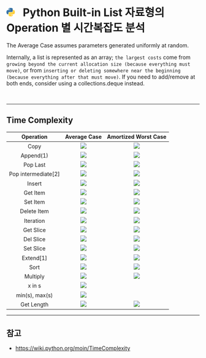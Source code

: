# <a href="https://www.python.org/"><img src="https://raw.githubusercontent.com/KIMBIBLE/KIMBIBLE/main/icons/python.svg" title="Python" width="22px"/></a>&ensp; Python Built-in List 자료형의 Operation 별 시간복잡도 분석

The Average Case assumes parameters generated uniformly at random.

Internally, a list is represented as an array; `the largest costs` come from `growing beyond the current allocation size (because everything must move)`, or from `inserting or deleting somewhere near the beginning (because everything after that must move)`. If you need to add/remove at both ends, consider using a collections.deque instead.

<br/>

---
## Time Complexity

|Operation  |Average Case   |Amortized Worst Case   |
|:-:        |:-:            |:-:                    |
|Copy       |<img src="https://chart.apis.google.com/chart?cht=tx&chl=\Theta(N)" />|<img src="https://chart.apis.google.com/chart?cht=tx&chl=O(n)" />|
|Append(1)  |<img src="https://chart.apis.google.com/chart?cht=tx&chl=\Theta(1)" />|<img src="https://chart.apis.google.com/chart?cht=tx&chl=O(1)" />|
|Pop Last   |<img src="https://chart.apis.google.com/chart?cht=tx&chl=\Theta(1)" />|<img src="https://chart.apis.google.com/chart?cht=tx&chl=O(1)" />|
|Pop intermediate[2]|<img src="https://chart.apis.google.com/chart?cht=tx&chl=\Theta(n)" />|<img src="https://chart.apis.google.com/chart?cht=tx&chl=O(n)" />|
|Insert     |<img src="https://chart.apis.google.com/chart?cht=tx&chl=\Theta(n)" />|<img src="https://chart.apis.google.com/chart?cht=tx&chl=O(n)" />|
|Get Item   |<img src="https://chart.apis.google.com/chart?cht=tx&chl=\Theta(1)" />|<img src="https://chart.apis.google.com/chart?cht=tx&chl=O(1)" />|
|Set Item   |<img src="https://chart.apis.google.com/chart?cht=tx&chl=\Theta(1)" />|<img src="https://chart.apis.google.com/chart?cht=tx&chl=O(1)" />|
|Delete Item|<img src="https://chart.apis.google.com/chart?cht=tx&chl=\Theta(n)" />|<img src="https://chart.apis.google.com/chart?cht=tx&chl=O(n)" />|
|Iteration  |<img src="https://chart.apis.google.com/chart?cht=tx&chl=\Theta(n)" />|<img src="https://chart.apis.google.com/chart?cht=tx&chl=O(n)" />|
|Get Slice  |<img src="https://chart.apis.google.com/chart?cht=tx&chl=\Theta(k)" />|<img src="https://chart.apis.google.com/chart?cht=tx&chl=O(k)" />|
|Del Slice  |<img src="https://chart.apis.google.com/chart?cht=tx&chl=\Theta(n)" />|<img src="https://chart.apis.google.com/chart?cht=tx&chl=O(n)" />|
|Set Slice  |<img src="https://chart.apis.google.com/chart?cht=tx&chl=\Theta(k%2Bn)" />|<img src="https://chart.apis.google.com/chart?cht=tx&chl=O(k%2Bn)" />|
|Extend[1]  |<img src="https://chart.apis.google.com/chart?cht=tx&chl=\Theta(k)" />|<img src="https://chart.apis.google.com/chart?cht=tx&chl=O(k)" />|
|Sort       |<img src="https://chart.apis.google.com/chart?cht=tx&chl=\Theta(n%5Clog_%7B%7D%7Bn%7D)" />|<img src="https://chart.apis.google.com/chart?cht=tx&chl=O(n%5Clog%7B%7D%7Bn%7D)" />|
|Multiply   |<img src="https://chart.apis.google.com/chart?cht=tx&chl=\Theta(nk)" />|<img src="https://chart.apis.google.com/chart?cht=tx&chl=O(nk)" />|
|x in s     |<img src="https://chart.apis.google.com/chart?cht=tx&chl=\Theta(n)" />||
|min(s), max(s)|<img src="https://chart.apis.google.com/chart?cht=tx&chl=\Theta(n)" />||
|Get Length |<img src="https://chart.apis.google.com/chart?cht=tx&chl=\Theta(1)" />|<img src="https://chart.apis.google.com/chart?cht=tx&chl=O(1)" />|

---
## 참고

* https://wiki.python.org/moin/TimeComplexity